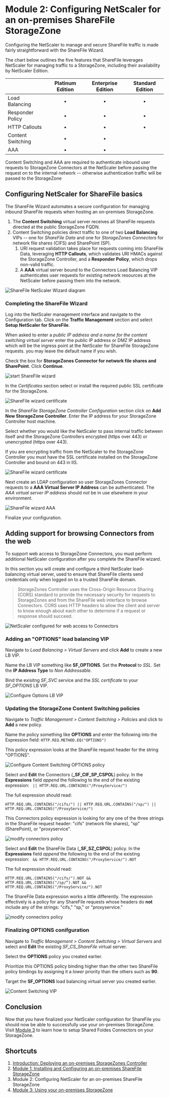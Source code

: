 # Module 2: Configuring NetScaler for an on-premises ShareFile StorageZone

Configuring the NetScaler to manage and secure ShareFile traffic is made fairly straightforward with the ShareFile Wizard.

The chart below outlines the five features that ShareFile leverages NetScaler for managing traffic to a StorageZone, including their availability by NetScaler Edition.


|                   | Platinum Edition | Enterprise Edition | Standard Edition |
| :---              | :---:            | :---:              | :---:            |
| Load Balancing		| •                | •                  | •                |
| Responder Policy	| •                | •                  | •                |
| HTTP Callouts		| •                | •                  | •                |
| Content Switching | •                | •                  |                  |
| AAA					| •                | •                  |                  |

Content Switching and AAA are required to authenticate inbound user requests to StorageZone Connectors at the NetScaler before passing the request on to the internal network -- otherwise authentication traffic will be passed to the StorageZone 

## Configuring NetScaler for ShareFile basics

The ShareFile Wizard automates a secure configuration for managing inbound ShareFile requests when hosting an on-premises StorageZone.

1. The **Content Switching** virtual server receives all ShareFile requests directed at the public StorageZone FQDN. 
2. Content Switching policies direct traffic to one of two **Load Balancing** VIPs -- one for *ShareFile Data* and one for *StorageZones Connectors* for network file shares (CIFS) and SharePoint (SP).
	1. URI request validation takes place for requests coming into ShareFile Data, leveraging **HTTP Callouts**, which validates URI HMACs against the StorageZone Controller, and a **Responder Policy**, which drops non-valid traffic.
	2. A **AAA** virtual server bound to the Connectors Load Balancing VIP authenticates user requests for existing network resources at the NetScaler before passing them into the network.

![ShareFile NetScaler Wizard diagram](images/sf-deploy-netscaler.png)

### Completing the ShareFile Wizard

Log into the NetScaler management interface and navigate to the Configuration tab. Click on the **Traffic Management** section and select **Setup NetScaler for ShareFile**.

When asked to enter a *public IP address and a name for the content switching virtual server* enter the public IP address or DMZ IP address which will be the ingress point at the NetScaler for ShareFile StorageZone requests. you may leave the default name if you wish. 

Check the box for **StorageZones Connector for network file shares and SharePoint**. Click **Continue**. 

![start ShareFile wizard](images/sfwizard-csip.gif)

In the *Certificates* section select or install the required public SSL certificate for the StorageZone.

![ShareFile wizard certificate](images/sfwizard-cert.gif)

In the *ShareFile StorageZone Controller Configuration* section click on **Add New StorageZone Controller**. Enter the IP address for your StorageZone Controller host machine.

Select whether you would like the NetScaler to pass internal traffic between itself and the StorageZone Controllers encrypted (https over 443) or unencrypted (https over 443).

If you are encrypting traffic from the NetScaler to the StorageZone Controller you must have the SSL certificate installed on the StorageZone Controller and bound on 443 in IIS.

![ShareFile wizard certificate](images/sfwizard-server.gif)

Next create an LDAP configuration so user StorageZones Connector requests to a **AAA Virtual Server IP Address** can be authenticated. The *AAA virtual server IP address* should *not* be in use elsewhere in your environment.

![ShareFile wizard AAA](images/sfwizard-aaa.gif)

Finalize your configuration.

## Adding support for browsing Connectors from the web

To support web access to StorageZone Connectors, you must perform additional NetScaler configuration after you complete the ShareFile wizard.

In this section you will create and configure a third NetScaler load-balancing virtual server, used to ensure that ShareFile clients send credentials only when logged on to a trusted ShareFile domain.

> StorageZones Controller uses the Cross-Origin Resource Sharing (CORS) standard to provide the necessary security for requests to StorageZones and from the ShareFile web interface to browse Connectors. CORS uses HTTP headers to allow the client and server to know enough about each other to determine if a request or response should succeed.

![NetScaler configured for web access to Connectors](images/sf-deploy-netscaler-web-connectors.png)

### Adding an "OPTIONS" load balancing VIP

Navigate to *Load Balancing > Virtual Servers* and click **Add** to create a new LB VIP.

Name the LB VIP something like **SF_OPTIONS**. Set the **Protocol** to *SSL*. Set the **IP Address Type** to *Non Addressable*.

Bind the exisitng *SF_SVC* service and the *SSL certificate* to your *SF_OPTIONS* LB VIP.

![Configure Options LB VIP](images/sfoptions-lb.gif)

### Updating the StorageZone Content Switching policies

Navigate to *Traffic Management > Content Switching > Policies* and click to **Add** a new policy. 

Name the policy something like **OPTIONS** and enter the following into the Expression field: `HTTP.REQ.METHOD.EQ("OPTIONS")`

This policy expression looks at the ShareFile request header for the string "OPTIONS".

![Configure Content Switching OPTIONS policy](images/sfoptions-cs-policy.gif)

Select and **Edit** the Connectors (**_SF_CIF_SP_CSPOL**) policy. In the **Expressions** field *append* the following to the end of the existing expression: ` || HTTP.REQ.URL.CONTAINS("/ProxyService/")`

The full expression should read:

	HTTP.REQ.URL.CONTAINS("/cifs/") || HTTP.REQ.URL.CONTAINS("/sp/") || HTTP.REQ.URL.CONTAINS("/ProxyService/") 

This Connectors policy expression is looking for any one of the three strings in the ShareFile request header: "cifs" (network file shares), "sp" (SharePoint), or "proxyservice".

![modify connectors policy](images/connector-policy.gif)

Select and **Edit** the ShareFile Data (**_SF_SZ_CSPOL**) policy. In the **Expressions** field *append* the following to the end of the existing expression: ` && HTTP.REQ.URL.CONTAINS("/ProxyService/").NOT`

The full expression should read:

	HTTP.REQ.URL.CONTAINS("/cifs/").NOT && HTTP.REQ.URL.CONTAINS("/sp/“).NOT && HTTP.REQ.URL.CONTAINS("/ProxyService/").NOT  

The ShareFile Data expression works a little differently. The expression effectively is a policy for any ShareFile requests whose headers do **not** include any of the strings: "cifs," "sp," or "proxyservice."

![modify connectors policy](images/connector-policy.gif)

### Finalizing OPTIONS conifguration

Navigate to *Traffic Management > Content Switching > Virtual Servers* and select and **Edit** the existing *SF_CS_ShareFile* virtual server.

Select the **OPTIONS** policy you created earlier.

Prioritize this OPTIONS policy binding higher than the other two ShareFile policy bindings by assigning it a *lower* priority than the others such as **90**.

Target the **SF_OPTIONS** load balancing virtual server you created earlier.

![Content Switching VIP](images/sfoptions-cs-vip.gif)

## Conclusion

Now that you have finalized your NetScaler configuration for ShareFile you should now be able to successfully use your on-premises StorageZone. Visit [Module 3](../Module-3) to learn how to setup Shared Foldes Connectors on your StorageZone.

## Shortcuts

1. [Introduction: Deploying an on-premises StorageZones Controller](https://github.com/jobascott/ShareFile-StorageZones)
2. [Module 1: Installing and Configuring an on-premises ShareFile StorageZone](../Module-1)
3. Module 2: Configuring NetScaler for an on-premises ShareFile StorageZone
4. [Module 3: Using your on-premises StorageZone](../Module-3)